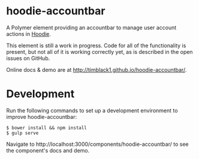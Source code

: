 # hoodie-accountbar

A Polymer element providing an accountbar to manage user account actions in [Hoodie](http://hood.ie).

This element is still a work in progress.  Code for all of the functionality is present,
but not all of it is working correctly yet, as is described in the open issues on GitHub.

Online docs & demo are at http://timblack1.github.io/hoodie-accountbar/.

# Development

Run the following commands to set up a development environment to improve hoodie-accountbar:

    $ bower install && npm install
    $ gulp serve

Navigate to http://localhost:3000/components/hoodie-accountbar/ to see the component's docs and demo.